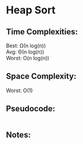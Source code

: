 # Heap Sort

## Time Complexities:
Best: Ω(n log(n))  
Avg: Θ(n log(n))  
Worst: O(n log(n))  

## Space Complexity:
Worst: O(1)

## Pseudocode:
```
``` 

## Notes:
